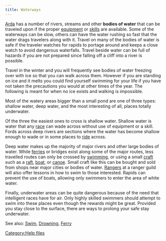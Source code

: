 ```yaml
---
title: Waterways
---
```


[Arda](Arda "wikilink") has a number of rivers, streams and other
**bodies of water** that can be traveled upon if the proper
[equipment](equipment "wikilink") or [skills](skill "wikilink") are
available. Some of the waterways can be slow, others can have the water
rushing so fast that the water drags travelers along with it. Travel on
many of the bodies of water is safe if the traveler watches for rapids
to portage around and keeps a close watch to avoid dangerous waterfalls.
Travel beside water can be full of hazards if you are not prepared since
falling off a cliff into a river is possible.

Travel in the winter and you will frequently see bodies of water
freezing over with ice so that you can walk across them. However if you
are standing on ice and it melts you could find yourself swimming for
your life if you have not taken the precautions you would at other times
of the year. The following is meant for when no ice exists and walking
is impossible.

Most of the watery areas bigger than a small pond are one of three
types: shallow water, deep water, and the most interesting of all,
places totally underwater.

Of the three the easiest ones to cross is shallow water. Shallow water
is water that any [race](race "wikilink") can wade across without use of
equipment or a skill. Fords across deep rivers are sections where the
water has become shallow enough to wade or in some places to
[ride](ride "wikilink") across.

Deep water makes up the majority of major rivers and other large bodies
of water. While [ferries](ferry "wikilink") or bridges exist along some
of the major routes, less travelled routes can only be crossed by
[swimming](swim "wikilink"), or using a small [craft](boat "wikilink")
such as a [raft](raft "wikilink"),
[boat](light_boat_of_reeds "wikilink"), or [canoe](canoe "wikilink").
Small craft like this can be bought and sold from shops near major
cities or bodies of water. [Rangers](Ranger "wikilink") at a ranger
guild will also offer lessons in how to swim to those interested. Rapids
can prevent the use of boats, allowing only swimmers to enter the area
of white water.

Finally, underwater areas can be quite dangerous because of the need
that intelligent races have for air. Only highly skilled swimmers should
attempt to swim into these places even though the rewards might be
great. Provided you stay close to the surface, there are ways to prolong
your safe stay underwater.

See also: [Swim](Swim "wikilink"), [Drowning](Drowning "wikilink"),
[Ferry](Ferry "wikilink")

[Category:Help files](Category:Help_files "wikilink")